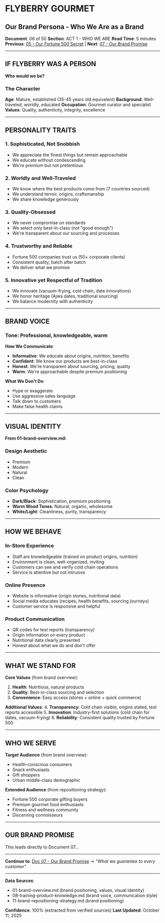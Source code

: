 # FLYBERRY GOURMET
## Our Brand Persona - Who We Are as a Brand

**Document**: 06 of 50
**Section**: ACT 1 - WHO WE ARE
**Read Time**: 5 minutes
**Previous**: [05 - Our Fortune 500 Secret](#) | **Next**: [07 - Our Brand Promise](#)

---

## IF FLYBERRY WAS A PERSON

**Who would we be?**

### The Character

**Age**: Mature, established (35-45 years old equivalent)
**Background**: Well-traveled, worldly, educated
**Occupation**: Gourmet curator and specialist
**Values**: Quality, authenticity, integrity, excellence

---

## PERSONALITY TRAITS

### **1. Sophisticated, Not Snobbish**
- We appreciate the finest things but remain approachable
- We educate without condescending
- We're premium but not pretentious

### **2. Worldly and Well-Traveled**
- We know where the best products come from (7 countries sourced)
- We understand terroir, origins, craftsmanship
- We share knowledge generously

### **3. Quality-Obsessed**
- We never compromise on standards
- We select only best-in-class (not "good enough")
- We're transparent about our sourcing and processes

### **4. Trustworthy and Reliable**
- Fortune 500 companies trust us (50+ corporate clients)
- Consistent quality, batch after batch
- We deliver what we promise

### **5. Innovative yet Respectful of Tradition**
- We innovate (vacuum-frying, cold chain, date innovations)
- We honor heritage (Ajwa dates, traditional sourcing)
- We balance modernity with authenticity

---

## BRAND VOICE

### **Tone**: Professional, knowledgeable, warm

**How We Communicate**:
- **Informative**: We educate about origins, nutrition, benefits
- **Confident**: We know our products are best-in-class
- **Honest**: We're transparent about sourcing, pricing, quality
- **Warm**: We're approachable despite premium positioning

**What We Don't Do**:
-  Hype or exaggerate
-  Use aggressive sales language
-  Talk down to customers
-  Make false health claims

---

## VISUAL IDENTITY

**From 01-brand-overview.md:**

### **Design Aesthetic**
- Premium
- Modern
- Natural
- Clean

### **Color Psychology**
- **Dark/Black**: Sophistication, premium positioning
- **Warm Wood Tones**: Natural, organic, wholesome
- **White/Light**: Cleanliness, purity, transparency

---

## HOW WE BEHAVE

### **In-Store Experience**
- Staff are knowledgeable (trained on product origins, nutrition)
- Environment is clean, well-organized, inviting
- Customers can see and verify cold chain operations
- Service is attentive but not intrusive

### **Online Presence**
- Website is informative (origin stories, nutritional data)
- Social media educates (recipes, health benefits, sourcing journeys)
- Customer service is responsive and helpful

### **Product Communication**
- QR codes for test reports (transparency)
- Origin information on every product
- Nutritional data clearly presented
- Honest about what we do and don't offer

---

## WHAT WE STAND FOR

**Core Values** (from brand overview):
1. **Health**: Nutritious, natural products
2. **Quality**: Best-in-class sourcing and selection
3. **Convenience**: Easy access (stores + online + quick commerce)

**Additional Values**:
4. **Transparency**: Cold chain visible, origins stated, test reports accessible
5. **Innovation**: Industry-first solutions (cold chain for dates, vacuum-frying)
6. **Reliability**: Consistent quality trusted by Fortune 500

---

## WHO WE SERVE

**Target Audience** (from brand overview):
- Health-conscious consumers
- Snack enthusiasts
- Gift shoppers
- Urban middle-class demographic

**Extended Audience** (from repositioning strategy):
- Fortune 500 corporate gifting buyers
- Premium gourmet food enthusiasts
- Fitness and wellness community
- Discerning connoisseurs

---

## OUR BRAND PROMISE

This leads directly to Document 07...

---

**Continue to**: [Doc 07 - Our Brand Promise](#) → *"What we guarantee to every customer"*

---

**Data Sources**:
- 01-brand-overview.md (brand positioning, values, visual identity)
- 08-training-product-knowledge.md (brand voice, communication style)
- 11-brand-repositioning-strategy.md (brand positioning)

**Confidence**: 100% (extracted from verified sources)
**Last Updated**: October 11, 2025
